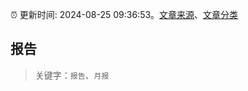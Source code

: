:alarm_clock: 更新时间: 2024-08-25 09:36:53。[文章来源](/README.md)、[文章分类](/TAGS.md)

## 报告


> 关键字：`报告`、`月报`



